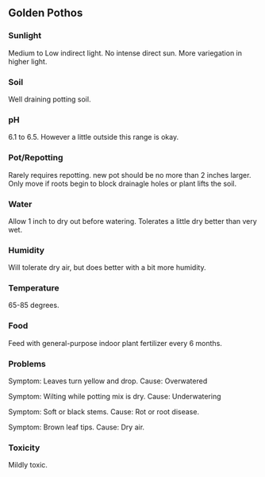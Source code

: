 ## Golden Pothos
### Sunlight
Medium to Low indirect light. No intense direct sun. More variegation in higher light.

### Soil
Well draining potting soil.

### pH
6.1 to 6.5. However a little outside this range is okay.

### Pot/Repotting
Rarely requires repotting. new pot should be no more than 2 inches larger. Only move if roots begin to block drainagle holes or plant lifts the soil.

### Water
Allow 1 inch to dry out before watering. Tolerates a little dry better than very wet.

### Humidity
Will tolerate dry air, but does better with a bit more humidity.

### Temperature
65-85 degrees.

### Food
Feed with general-purpose indoor plant fertilizer every 6 months.

### Problems
Symptom: Leaves turn yellow and drop. Cause: Overwatered

Symptom: Wilting while potting mix is dry. Cause: Underwatering

Symptom: Soft or black stems. Cause: Rot or root disease.

Symptom: Brown leaf tips. Cause: Dry air.

### Toxicity
Mildly toxic.
